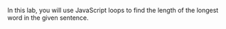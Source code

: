In this lab, you will use JavaScript loops to find the length of the longest word in the given sentence.
